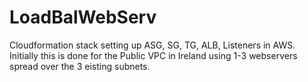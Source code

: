 # LoadBalWebServ
Cloudformation stack setting up ASG, SG, TG, ALB, Listeners in AWS.
Initially this is done for the Public VPC in Ireland using 1-3 webservers spread over the 3 eisting subnets.
